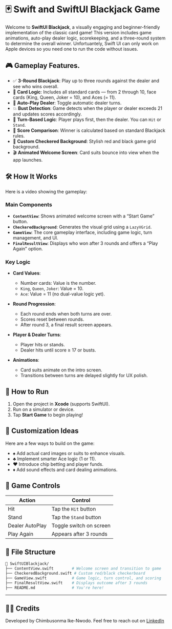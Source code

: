 # 🃏 Swift and SwiftUI Blackjack Game

Welcome to **SwiftUI Blackjack**, a visually engaging and beginner-friendly implementation of the classic card game! This version includes game animations, auto-play dealer logic, scorekeeping, and a three-round system to determine the overall winner. Unfortuantely, Swift UI can only work on Apple devices so you need one to run the code without issues.

## 🎮 Gameplay Features.

* ✅ **3-Round Blackjack**: Play up to three rounds against the dealer and see who wins overall.
* 🎴 **Card Logic**: Includes all standard cards — from 2 through 10, face cards (King, Queen, Joker = 10), and Aces (= 11).
* 🔄 **Auto-Play Dealer**: Toggle automatic dealer turns.
* 💥 **Bust Detection**: Game detects when the player or dealer exceeds 21 and updates scores accordingly.
* 🧠 **Turn-Based Logic**: Player plays first, then the dealer. You can `Hit` or `Stand`.
* 🧮 **Score Comparison**: Winner is calculated based on standard Blackjack rules.
* 🎨 **Custom Checkered Background**: Stylish red and black game grid background.
* 🎬 **Animated Welcome Screen**: Card suits bounce into view when the app launches.

## 🛠 How It Works

Here is a video showing the gameplay: 

### Main Components

* **`ContentView`**: Shows animated welcome screen with a “Start Game” button.
* **`CheckeredBackground`**: Generates the visual grid using a `LazyVGrid`.
* **`GameView`**: The core gameplay interface, including game logic, turn management, and UI.
* **`FinalResultView`**: Displays who won after 3 rounds and offers a “Play Again” option.

### Key Logic

* **Card Values**:

  * Number cards: Value is the number.
  * `King`, `Queen`, `Joker`: Value = 10.
  * `Ace`: Value = 11 (no dual-value logic yet).
* **Round Progression**:

  * Each round ends when both turns are over.
  * Scores reset between rounds.
  * After round 3, a final result screen appears.
* **Player & Dealer Turns**:

  * Player hits or stands.
  * Dealer hits until score ≥ 17 or busts.
* **Animations**:

  * Card suits animate on the intro screen.
  * Transitions between turns are delayed slightly for UX polish.

## 🧪 How to Run

1. Open the project in **Xcode** (supports SwiftUI).
2. Run on a simulator or device.
3. Tap **Start Game** to begin playing!

## 📝 Customization Ideas

Here are a few ways to build on the game:

* ♠️ Add actual card images or suits to enhance visuals.
* ♣️ Implement smarter Ace logic (1 or 11).
* ♥️ Introduce chip betting and player funds.
* ♦️ Add sound effects and card dealing animations.

## 🔄 Game Controls

| Action          | Control                 |
| --------------- | ----------------------- |
| Hit             | Tap the `Hit` button    |
| Stand           | Tap the `Stand` button  |
| Dealer AutoPlay | Toggle switch on screen |
| Play Again      | Appears after 3 rounds  |

## 📂 File Structure

```bash
📁 SwiftUIBlackjack/
├── ContentView.swift        # Welcome screen and transition to game
├── CheckeredBackground.swift # Custom red/black checkerboard
├── GameView.swift           # Game logic, turn control, and scoring
├── FinalResultView.swift    # Displays outcome after 3 rounds
├── README.md                # You're here!
```

---

## 👨‍💻 Credits

Developed by Chimbusonma Ike-Nwodo. Feel free to reach out on [LinkedIn](https://www.linkedin.com/in/chimbusonma-ike-nwodo/)
